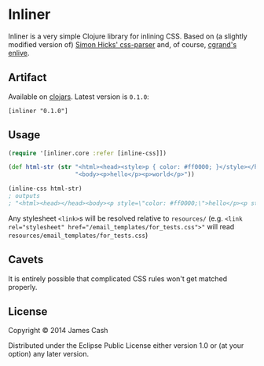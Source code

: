 # Inliner

Inliner is a very simple Clojure library for inlining CSS.  Based on (a slightly
modified version of) [Simon Hicks' css-parser][css-parser] and, of course,
[cgrand's enlive][enlive].

## Artifact

Available on [clojars][clojars].  Latest version is `0.1.0`:

```
[inliner "0.1.0"]
```

## Usage

```clj
(require '[inliner.core :refer [inline-css]])

(def html-str (str "<html><head><style>p { color: #ff0000; }</style></head>"
                   "<body><p>hello</p><p>world</p>"))

(inline-css html-str)
; outputs
; "<html><head></head><body><p style=\"color: #ff0000;\">hello</p><p style=\"color: #ff0000;\">world</p></body></html>"
```

Any stylesheet `<link>`s will be resolved relative to `resources/` (e.g.
`<link rel="stylesheet" href="/email_templates/for_tests.css">"` will read
`resources/email_templates/for_tests.css`)

## Cavets

It is entirely possible that complicated CSS rules won't get matched properly.

## License

Copyright © 2014 James Cash

Distributed under the Eclipse Public License either version 1.0 or (at
your option) any later version.

  [css-parser]: https://github.com/simonhicks/css-parser/
  [enlive]: https://github.com/cgrand/enlive
  [clojars]: https://clojars.org/inliner
